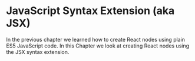 # JavaScript Syntax Extension (aka JSX)

In the previous chapter we learned how to create React nodes using plain ES5 JavaScript code. In this Chapter we look at creating React nodes using the JSX syntax extension.